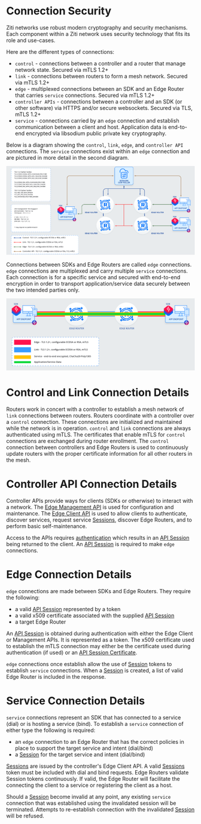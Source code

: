 # Connection Security

Ziti networks use robust modern cryptography and security mechanisms. Each component within a Ziti network uses
security technology that fits its role and use-cases.

Here are the different types of connections:

- `control` -  connections between a controller and a router that manage network state. Secured via mTLS 1.2+
- `link` - connections between routers to form a mesh network. Secured via mTLS 1.2+
- `edge` - multiplexed connections between an SDK and an Edge Router that carries `service` connections. Secured via mTLS 1.2+
- `controller APIs` - connections between a controller and an SDK (or other software) via HTTPS and/or secure websockets. Secured via TLS, mTLS 1.2+
- `service` - connections carried by an `edge` connection and establish communication between a client and host. Application data is end-to-end encrypted via libsodium public private key cryptography.

Below is a diagram showing the `control`, `link`, `edge`, and `controller API` connections. The `service` connections
exist within an `edge` connection and are pictured in more detail in the second diagram.

[![image](../../../../static/img/connections.png)](../../../../static/img/connections.png)


Connections between SDKs and Edge Routers are called `edge` connections. `edge` connections are multiplexed and carry
multiple `service` connections. Each connection is for a specific service and secured with end-to-end encryption in 
order to transport application/service data securely between the two intended parties only.

[![image](../../../../static/img/connections-edge-sdk-sdk.png)](../../../../static/img/connections-edge-sdk-sdk.png)

# Control and Link Connection Details

Routers work in concert with a controller to establish a mesh network of `link` connections between routers. Routers coordinate
with a controller over a `control` connection. These connections are initialized and maintained while the network is in
operation. `control` and `link` connections are always authenticated using mTLS. The certificates that enable mTLS
for `control` connections are exchanged during router enrollment. The `control` connection between controllers and
Edge Routers is used to continuously update routers with the proper certificate information for all other routers in
the mesh.

# Controller API Connection Details

Controller APIs provide ways for clients (SDKs or otherwise) to interact with a network. The [Edge Management API](../../../reference/developer/api/02-edge-management-reference.mdx)
is used for configuration and maintenance. The [Edge Client API](../../../reference/developer/api/01-edge-client-reference.mdx)
is used to allow clients to authenticate, discover services, request service [Sessions](sessions.md#session),
discover Edge Routers, and to perform basic self-maintenance.

Access to the APIs requires [authentication](authentication/auth.md) which results in an [API Session](authentication/auth.md#api-sessions)
being returned to the client. An [API Session](authentication/auth.md#api-sessions) is required to make `edge` connections.

# Edge Connection Details

`edge` connections are made between SDKs and Edge Routers. They require the following:

- a valid [API Session](authentication/auth.md#api-sessions) represented by a token
- a valid x509 certificate associated with the supplied [API Session](authentication/auth.md#api-sessions)
- a target Edge Router

An [API Session](authentication/auth.md#api-sessions) is obtained during authentication with either the Edge Client 
or Management APIs. It is represented as a token. The x509 certificate used to establish the mTLS connection may 
either be the certificate used during authentication (if used) or an [API Session Certificate](authentication/20-api-session-certificates.md).

`edge` connections once establish allow the use of [Session](sessions.md#session) tokens to establish
`service` connections. When a [Session](sessions.md#session) is created, a list of valid Edge Router
is included in the response.

# Service Connection Details

`service` connections represent an SDK that has connected to a service (dial) or is hosting a service (bind). To
establish a `service` connection of either type the following is required:

- an `edge` connection to an Edge Router that has the correct policies in place to support the target service and intent (dial/bind)
- a [Session](sessions.md#session) for the target service and intent (dial/bind)

[Sessions](sessions.md#session) are issued by the controller's Edge Client API. A valid [Sessions](sessions.md#session) token 
must be included with dial and bind requests. Edge Routers validate Session tokens continuously. If valid, the Edge 
Router will facilitate the connecting the client to a service or registering the client as a host.

Should a [Session](sessions.md#session) become invalid at any point, any existing `service` connection that 
was established using the invalidated session will be terminated. Attempts to re-establish connection with the 
invalidated [Session](sessions.md#session) will be refused.